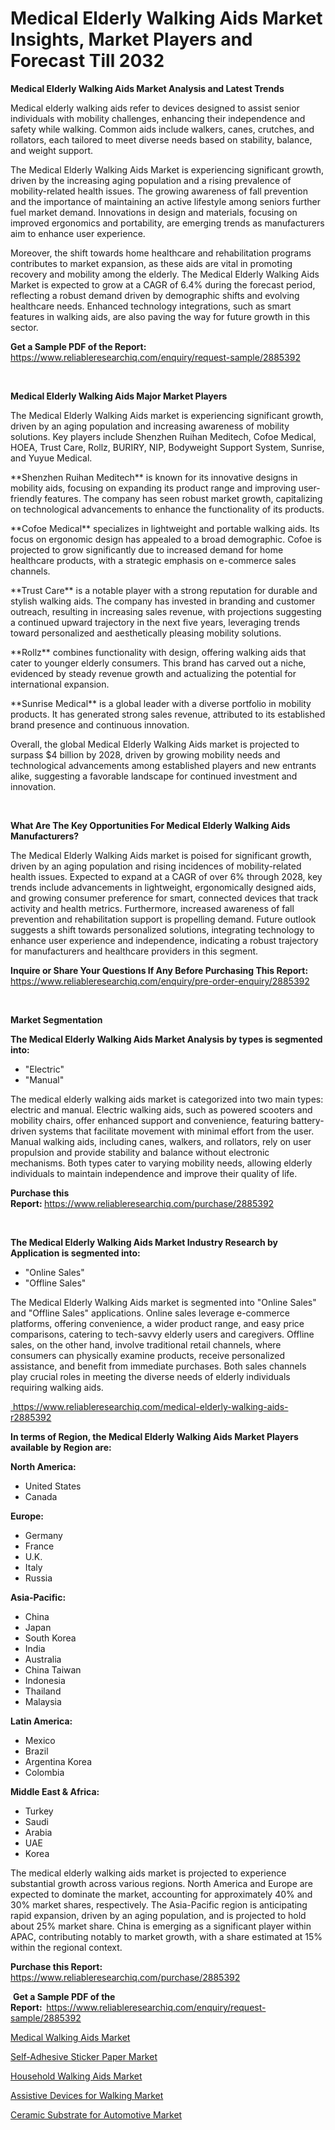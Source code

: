 <p><h1>Medical Elderly Walking Aids Market Insights, Market Players and Forecast Till 2032</h1></p><p><strong>Medical Elderly Walking Aids Market Analysis and Latest Trends</strong></p>
<p><p>Medical elderly walking aids refer to devices designed to assist senior individuals with mobility challenges, enhancing their independence and safety while walking. Common aids include walkers, canes, crutches, and rollators, each tailored to meet diverse needs based on stability, balance, and weight support. </p><p>The Medical Elderly Walking Aids Market is experiencing significant growth, driven by the increasing aging population and a rising prevalence of mobility-related health issues. The growing awareness of fall prevention and the importance of maintaining an active lifestyle among seniors further fuel market demand. Innovations in design and materials, focusing on improved ergonomics and portability, are emerging trends as manufacturers aim to enhance user experience.</p><p>Moreover, the shift towards home healthcare and rehabilitation programs contributes to market expansion, as these aids are vital in promoting recovery and mobility among the elderly. The Medical Elderly Walking Aids Market is expected to grow at a CAGR of 6.4% during the forecast period, reflecting a robust demand driven by demographic shifts and evolving healthcare needs. Enhanced technology integrations, such as smart features in walking aids, are also paving the way for future growth in this sector.</p></p>
<p><strong>Get a Sample PDF of the Report:&nbsp;</strong> <a href="https://www.reliableresearchiq.com/enquiry/request-sample/2885392?utm_campaign=1876&utm_medium=2&utm_source=Github&utm_content=ia&utm_term=13032025&utm_id=medical-elderly-walking-aids">https://www.reliableresearchiq.com/enquiry/request-sample/2885392</a></p>
<p>&nbsp;</p>
<p><strong>Medical Elderly Walking Aids Major Market Players</strong></p>
<p><p>The Medical Elderly Walking Aids market is experiencing significant growth, driven by an aging population and increasing awareness of mobility solutions. Key players include Shenzhen Ruihan Meditech, Cofoe Medical, HOEA, Trust Care, Rollz, BURIRY, NIP, Bodyweight Support System, Sunrise, and Yuyue Medical.</p><p>**Shenzhen Ruihan Meditech** is known for its innovative designs in mobility aids, focusing on expanding its product range and improving user-friendly features. The company has seen robust market growth, capitalizing on technological advancements to enhance the functionality of its products.</p><p>**Cofoe Medical** specializes in lightweight and portable walking aids. Its focus on ergonomic design has appealed to a broad demographic. Cofoe is projected to grow significantly due to increased demand for home healthcare products, with a strategic emphasis on e-commerce sales channels.</p><p>**Trust Care** is a notable player with a strong reputation for durable and stylish walking aids. The company has invested in branding and customer outreach, resulting in increasing sales revenue, with projections suggesting a continued upward trajectory in the next five years, leveraging trends toward personalized and aesthetically pleasing mobility solutions.</p><p>**Rollz** combines functionality with design, offering walking aids that cater to younger elderly consumers. This brand has carved out a niche, evidenced by steady revenue growth and actualizing the potential for international expansion.</p><p>**Sunrise Medical** is a global leader with a diverse portfolio in mobility products. It has generated strong sales revenue, attributed to its established brand presence and continuous innovation.</p><p>Overall, the global Medical Elderly Walking Aids market is projected to surpass $4 billion by 2028, driven by growing mobility needs and technological advancements among established players and new entrants alike, suggesting a favorable landscape for continued investment and innovation.</p></p>
<p>&nbsp;</p>
<p><strong>What Are The Key Opportunities For Medical Elderly Walking Aids Manufacturers?</strong></p>
<p><p>The Medical Elderly Walking Aids market is poised for significant growth, driven by an aging population and rising incidences of mobility-related health issues. Expected to expand at a CAGR of over 6% through 2028, key trends include advancements in lightweight, ergonomically designed aids, and growing consumer preference for smart, connected devices that track activity and health metrics. Furthermore, increased awareness of fall prevention and rehabilitation support is propelling demand. Future outlook suggests a shift towards personalized solutions, integrating technology to enhance user experience and independence, indicating a robust trajectory for manufacturers and healthcare providers in this segment.</p></p>
<p><strong>Inquire or Share Your Questions If Any Before Purchasing This Report:</strong> <a href="https://www.reliableresearchiq.com/enquiry/pre-order-enquiry/2885392?utm_campaign=1876&utm_medium=2&utm_source=Github&utm_content=ia&utm_term=13032025&utm_id=medical-elderly-walking-aids">https://www.reliableresearchiq.com/enquiry/pre-order-enquiry/2885392</a></p>
<p>&nbsp;</p>
<p><strong>Market Segmentation</strong></p>
<p><strong>The Medical Elderly Walking Aids Market Analysis by types is segmented into:</strong></p>
<p><ul><li>"Electric"</li><li>"Manual"</li></ul></p>
<p><p>The medical elderly walking aids market is categorized into two main types: electric and manual. Electric walking aids, such as powered scooters and mobility chairs, offer enhanced support and convenience, featuring battery-driven systems that facilitate movement with minimal effort from the user. Manual walking aids, including canes, walkers, and rollators, rely on user propulsion and provide stability and balance without electronic mechanisms. Both types cater to varying mobility needs, allowing elderly individuals to maintain independence and improve their quality of life.</p></p>
<p><strong>Purchase this Report:&nbsp;</strong><a href="https://www.reliableresearchiq.com/purchase/2885392?utm_campaign=1876&utm_medium=2&utm_source=Github&utm_content=ia&utm_term=13032025&utm_id=medical-elderly-walking-aids">https://www.reliableresearchiq.com/purchase/2885392</a></p>
<p>&nbsp;</p>
<p><strong>The Medical Elderly Walking Aids Market Industry Research by Application is segmented into:</strong></p>
<p><ul><li>"Online Sales"</li><li>"Offline Sales"</li></ul></p>
<p><p>The Medical Elderly Walking Aids market is segmented into "Online Sales" and "Offline Sales" applications. Online sales leverage e-commerce platforms, offering convenience, a wider product range, and easy price comparisons, catering to tech-savvy elderly users and caregivers. Offline sales, on the other hand, involve traditional retail channels, where consumers can physically examine products, receive personalized assistance, and benefit from immediate purchases. Both sales channels play crucial roles in meeting the diverse needs of elderly individuals requiring walking aids.</p></p>
<p><a href="https://www.reliableresearchiq.com/medical-elderly-walking-aids-r2885392?utm_campaign=1876&utm_medium=2&utm_source=Github&utm_content=ia&utm_term=13032025&utm_id=medical-elderly-walking-aids">&nbsp;https://www.reliableresearchiq.com/medical-elderly-walking-aids-r2885392</a></p>
<p><strong>In terms of Region, the Medical Elderly Walking Aids Market Players available by Region are:</strong></p>
<p>
    <p> <strong> North America: </strong>
        <ul>
            <li>United States</li>
            <li>Canada</li>
        </ul>
        </p> 
    <p> <strong> Europe: </strong>
        <ul>
            <li>Germany</li>
            <li>France</li>
            <li>U.K.</li>
            <li>Italy</li>
            <li>Russia</li>
        </ul>
        </p> 
    <p> <strong> Asia-Pacific: </strong>
        <ul>
            <li>China</li>
            <li>Japan</li>
            <li>South Korea</li>
            <li>India</li>
            <li>Australia</li>
            <li>China Taiwan</li>
            <li>Indonesia</li>
            <li>Thailand</li>
            <li>Malaysia</li>
        </ul>
        </p> 
    <p> <strong> Latin America: </strong>
        <ul>
            <li>Mexico</li>
            <li>Brazil</li>
            <li>Argentina Korea</li>
            <li>Colombia</li>
        </ul>
        </p> 
    <p> <strong> Middle East & Africa: </strong>
        <ul>
            <li>Turkey</li>
            <li>Saudi</li>
            <li>Arabia</li>
            <li>UAE</li>
            <li>Korea</li>
        </ul>
    </p>
    </p>
<p><p>The medical elderly walking aids market is projected to experience substantial growth across various regions. North America and Europe are expected to dominate the market, accounting for approximately 40% and 30% market shares, respectively. The Asia-Pacific region is anticipating rapid expansion, driven by an aging population, and is projected to hold about 25% market share. China is emerging as a significant player within APAC, contributing notably to market growth, with a share estimated at 15% within the regional context.</p></p>
<p><strong>Purchase this Report: </strong><a href="https://www.reliableresearchiq.com/purchase/2885392?utm_campaign=1876&utm_medium=2&utm_source=Github&utm_content=ia&utm_term=13032025&utm_id=medical-elderly-walking-aids">https://www.reliableresearchiq.com/purchase/2885392</a></p>
<p>&nbsp;<strong>Get a Sample PDF of the Report:&nbsp;&nbsp;</strong><a href="https://www.reliableresearchiq.com/enquiry/request-sample/2885392?utm_campaign=1876&utm_medium=2&utm_source=Github&utm_content=ia&utm_term=13032025&utm_id=medical-elderly-walking-aids">https://www.reliableresearchiq.com/enquiry/request-sample/2885392</a></p>
<p><strong></strong></p>
<p><p><a href="https://github.com/haklagjbj/Market-Research-Report-List-1/blob/main/medical-walking-aids-market.md?utm_campaign=1876&utm_medium=2&utm_source=Github&utm_content=ia&utm_term=13032025&utm_id=medical-elderly-walking-aids">Medical Walking Aids Market</a></p><p><a href="https://github.com/totrisammir/Market-Research-Report-List-1/blob/main/self-adhesive-sticker-paper-market.md?utm_campaign=1876&utm_medium=2&utm_source=Github&utm_content=ia&utm_term=13032025&utm_id=medical-elderly-walking-aids">Self-Adhesive Sticker Paper Market</a></p><p><a href="https://github.com/latilsmickl8/Market-Research-Report-List-1/blob/main/household-walking-aids-market.md?utm_campaign=1876&utm_medium=2&utm_source=Github&utm_content=ia&utm_term=13032025&utm_id=medical-elderly-walking-aids">Household Walking Aids Market</a></p><p><a href="https://github.com/kemauteve/Market-Research-Report-List-1/blob/main/assistive-devices-for-walking-market.md?utm_campaign=1876&utm_medium=2&utm_source=Github&utm_content=ia&utm_term=13032025&utm_id=medical-elderly-walking-aids">Assistive Devices for Walking Market</a></p><p><a href="https://github.com/guyerkanakwu/Market-Research-Report-List-1/blob/main/ceramic-substrate-for-automotive-market.md?utm_campaign=1876&utm_medium=2&utm_source=Github&utm_content=ia&utm_term=13032025&utm_id=medical-elderly-walking-aids">Ceramic Substrate for Automotive Market</a></p></p>